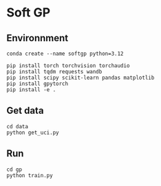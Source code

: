 # Soft GP



## Environnment

```
conda create --name softgp python=3.12

pip install torch torchvision torchaudio
pip install tqdm requests wandb
pip install scipy scikit-learn pandas matplotlib
pip install gpytorch 
pip install -e .
```


## Get data

```
cd data
python get_uci.py
```

## Run

```
cd gp
python train.py
```
